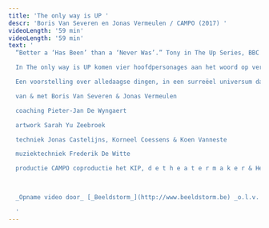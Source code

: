```yaml
---
title: 'The only way is UP '
descr: 'Boris Van Severen en Jonas Vermeulen / CAMPO (2017) '
videoLength: '59 min'
videoLength: '59 min'
text: '
  “Better a ‘Has Been’ than a ‘Never Was’.” Tony in The Up Series, BBC

  In The only way is UP komen vier hoofdpersonages aan het woord op verschillende sleutelmomenten in hun leven: als kind, puber, jongvolwassene, dertiger, veertiger en vijftiger. Hoezeer verandert je houding tegenover bepaalde thema’s naarmate je ouder wordt? In hoeverre is de manier waarop je in het leven staat al van jongs af aan bepaald? Is er een manier om ouder worden niet langer als een eliminatie van mogelijkheden te beschouwen, maar als iets om naar uit te kijken?

  Een voorstelling over alledaagse dingen, in een surreëel universum dat alles wegheeft van een langgerekte lsd-trip. Na hun felgesmaakte debuut The Great Downhill Journey of Little Tommy, laten Boris Van Severen en Jonas Vermeulen de zelfgeschreven soundtrack van deze voorstelling dit keer niet door een rockband brengen, maar door twee dj booths die live muziek én (neon-)quotes tegen elkaar op samplen. Een elektro-opera, zo u wil, geïnspireerd door o.m. The Up Series (BBC).

  van & met Boris Van Severen & Jonas Vermeulen

  coaching Pieter-Jan De Wyngaert

  artwork Sarah Yu Zeebroek

  techniek Jonas Castelijns, Korneel Coessens & Koen Vanneste

  muziektechniek Frederik De Witte

  productie CAMPO coproductie het KIP, d e t h e a t e r m a k e r & Het Theaterfestival met de steun van de Vlaamse Gemeenschap

  ‍

  _Opname video door_ [_Beeldstorm_](http://www.beeldstorm.be) _o.l.v. Jan Bosteels_  

  ‍'
---
```

